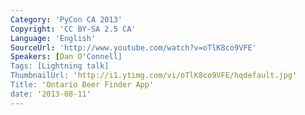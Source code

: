 ```yaml
---
Category: 'PyCon CA 2013'
Copyright: 'CC BY-SA 2.5 CA'
Language: 'English'
SourceUrl: 'http://www.youtube.com/watch?v=oTlK8co9VFE'
Speakers: [Dan O'Connell]
Tags: [Lightning talk]
ThumbnailUrl: 'http://i1.ytimg.com/vi/oTlK8co9VFE/hqdefault.jpg'
Title: 'Ontario Beer Finder App'
date: '2013-08-11'
---
```


